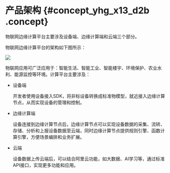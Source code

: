 # 产品架构 {#concept_yhg_x13_d2b .concept}

物联网边缘计算平台主要涉及设备端、边缘计算端和云端三个部分。

物联网边缘计算平台的架构如下图所示：

![](http://static-aliyun-doc.oss-cn-hangzhou.aliyuncs.com/assets/img/14807/15393313436611_zh-CN.png) 

物联网应用可广泛应用于：智能生活、智能工业、智能楼宇、环境保护、农业水利、能源监控等环境。计算平台主要涉及：

-   设备端

    开发者使用设备接入SDK，将非标设备转换成标准物模型，就近接入边缘计算节点，从而实现设备的管理和控制。

-   边缘计算端

    设备连接到边缘计算节点后，边缘计算节点可以实现设备数据的采集、流转、存储、分析和上报设备数据至云端，同时边缘计算节点提供规则引擎、函数计算引擎，方便场景编排和业务扩展。

-   云端

    设备数据上传云端后，可以结合阿里云功能，如大数据、AI学习等，通过标准API接口，实现更多功能和应用。



